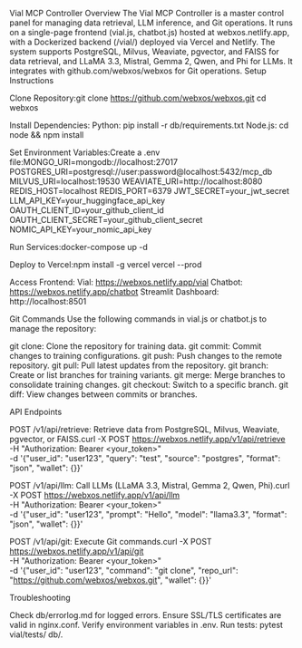 Vial MCP Controller
Overview
The Vial MCP Controller is a master control panel for managing data retrieval, LLM inference, and Git operations. It runs on a single-page frontend (vial.js, chatbot.js) hosted at webxos.netlify.app, with a Dockerized backend (/vial/) deployed via Vercel and Netlify. The system supports PostgreSQL, Milvus, Weaviate, pgvector, and FAISS for data retrieval, and LLaMA 3.3, Mistral, Gemma 2, Qwen, and Phi for LLMs. It integrates with github.com/webxos/webxos for Git operations.
Setup Instructions

Clone Repository:git clone https://github.com/webxos/webxos.git
cd webxos


Install Dependencies:
Python: pip install -r db/requirements.txt
Node.js: cd node && npm install


Set Environment Variables:Create a .env file:MONGO_URI=mongodb://localhost:27017
POSTGRES_URI=postgresql://user:password@localhost:5432/mcp_db
MILVUS_URI=localhost:19530
WEAVIATE_URI=http://localhost:8080
REDIS_HOST=localhost
REDIS_PORT=6379
JWT_SECRET=your_jwt_secret
LLM_API_KEY=your_huggingface_api_key
OAUTH_CLIENT_ID=your_github_client_id
OAUTH_CLIENT_SECRET=your_github_client_secret
NOMIC_API_KEY=your_nomic_api_key


Run Services:docker-compose up -d


Deploy to Vercel:npm install -g vercel
vercel --prod


Access Frontend:
Vial: https://webxos.netlify.app/vial
Chatbot: https://webxos.netlify.app/chatbot
Streamlit Dashboard: http://localhost:8501



Git Commands
Use the following commands in vial.js or chatbot.js to manage the repository:

git clone: Clone the repository for training data.
git commit: Commit changes to training configurations.
git push: Push changes to the remote repository.
git pull: Pull latest updates from the repository.
git branch: Create or list branches for training variants.
git merge: Merge branches to consolidate training changes.
git checkout: Switch to a specific branch.
git diff: View changes between commits or branches.

API Endpoints

POST /v1/api/retrieve: Retrieve data from PostgreSQL, Milvus, Weaviate, pgvector, or FAISS.curl -X POST https://webxos.netlify.app/v1/api/retrieve \
     -H "Authorization: Bearer <your_token>" \
     -d '{"user_id": "user123", "query": "test", "source": "postgres", "format": "json", "wallet": {}}'


POST /v1/api/llm: Call LLMs (LLaMA 3.3, Mistral, Gemma 2, Qwen, Phi).curl -X POST https://webxos.netlify.app/v1/api/llm \
     -H "Authorization: Bearer <your_token>" \
     -d '{"user_id": "user123", "prompt": "Hello", "model": "llama3.3", "format": "json", "wallet": {}}'


POST /v1/api/git: Execute Git commands.curl -X POST https://webxos.netlify.app/v1/api/git \
     -H "Authorization: Bearer <your_token>" \
     -d '{"user_id": "user123", "command": "git clone", "repo_url": "https://github.com/webxos/webxos.git", "wallet": {}}'



Troubleshooting

Check db/errorlog.md for logged errors.
Ensure SSL/TLS certificates are valid in nginx.conf.
Verify environment variables in .env.
Run tests: pytest vial/tests/ db/.
